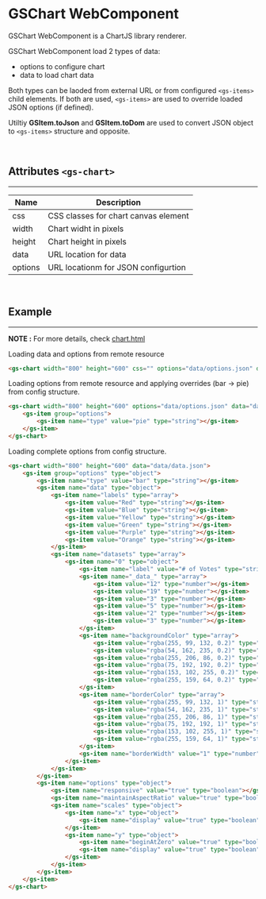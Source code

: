 # GSChart WebComponent

GSChart WebComponent is a ChartJS library renderer.

GSChart WebComponent load 2 types of data:
 - options to configure chart
 - data to load chart data

Both types can be laoded from external URL or from configured ```<gs-items>``` child elements.
If both are used, ```<gs-items>``` are used to override loaded JSON options (if defined).

Utiltiy **GSItem.toJson** and **GSItem.toDom** are used to convert JSON object to ```<gs-items>``` structure and opposite.

<br>

## Attributes ```<gs-chart>```
---

| Name               | Description                                         |
|--------------------|-----------------------------------------------------|
| css                | CSS classes for chart canvas element                |
| width              | Chart widht in pixels                               |
| height             | Chart height in pixels                              |
| data               | URL location for data                               |
| options            | URL locationm for JSON configurtion                 |


<br>

## Example
---

**NOTE :** 
For more details, check [chart.html](../../demos/extra/GSChart.html)

Loading data and options from remote resource

```html
<gs-chart width="800" height="600" css="" options="data/options.json" data="data/data.json"></gs-chart>
```

Loading options from remote resource and applying overrides (bar -> pie) from config structure.

```html
<gs-chart width="800" height="600" options="data/options.json" data="data/data.json">
    <gs-item group="options">
        <gs-item name="type" value="pie" type="string"></gs-item>
    </gs-item>
</gs-chart>
```

Loading complete options from config structure.

```html
<gs-chart width="800" height="600" data="data/data.json">
    <gs-item group="options" type="object">
        <gs-item name="type" value="bar" type="string"></gs-item>
        <gs-item name="data" type="object">
            <gs-item name="labels" type="array">
                <gs-item value="Red" type="string"></gs-item>
                <gs-item value="Blue" type="string"></gs-item>
                <gs-item value="Yellow" type="string"></gs-item>
                <gs-item value="Green" type="string"></gs-item>
                <gs-item value="Purple" type="string"></gs-item>
                <gs-item value="Orange" type="string"></gs-item>
            </gs-item>
            <gs-item name="datasets" type="array">
                <gs-item name="0" type="object">
                    <gs-item name="label" value="# of Votes" type="string"></gs-item>
                    <gs-item name="_data_" type="array">
                        <gs-item value="12" type="number"></gs-item>
                        <gs-item value="19" type="number"></gs-item>
                        <gs-item value="3" type="number"></gs-item>
                        <gs-item value="5" type="number"></gs-item>
                        <gs-item value="2" type="number"></gs-item>
                        <gs-item value="3" type="number"></gs-item>
                    </gs-item>
                    <gs-item name="backgroundColor" type="array">
                        <gs-item value="rgba(255, 99, 132, 0.2)" type="string"></gs-item>
                        <gs-item value="rgba(54, 162, 235, 0.2)" type="string"></gs-item>
                        <gs-item value="rgba(255, 206, 86, 0.2)" type="string"></gs-item>
                        <gs-item value="rgba(75, 192, 192, 0.2)" type="string"></gs-item>
                        <gs-item value="rgba(153, 102, 255, 0.2)" type="string"></gs-item>
                        <gs-item value="rgba(255, 159, 64, 0.2)" type="string"></gs-item>
                    </gs-item>
                    <gs-item name="borderColor" type="array">
                        <gs-item value="rgba(255, 99, 132, 1)" type="string"></gs-item>
                        <gs-item value="rgba(54, 162, 235, 1)" type="string"></gs-item>
                        <gs-item value="rgba(255, 206, 86, 1)" type="string"></gs-item>
                        <gs-item value="rgba(75, 192, 192, 1)" type="string"></gs-item>
                        <gs-item value="rgba(153, 102, 255, 1)" type="string"></gs-item>
                        <gs-item value="rgba(255, 159, 64, 1)" type="string"></gs-item>
                    </gs-item>
                    <gs-item name="borderWidth" value="1" type="number"></gs-item>
                </gs-item>
            </gs-item>
        </gs-item>
        <gs-item name="options" type="object">
            <gs-item name="responsive" value="true" type="boolean"></gs-item>
            <gs-item name="maintainAspectRatio" value="true" type="boolean"></gs-item>
            <gs-item name="scales" type="object">
                <gs-item name="x" type="object">
                    <gs-item name="display" value="true" type="boolean"></gs-item>
                </gs-item>
                <gs-item name="y" type="object">
                    <gs-item name="beginAtZero" value="true" type="boolean"></gs-item>
                    <gs-item name="display" value="true" type="boolean"></gs-item>
                </gs-item>
            </gs-item>
        </gs-item>
    </gs-item>        
</gs-chart>
```
